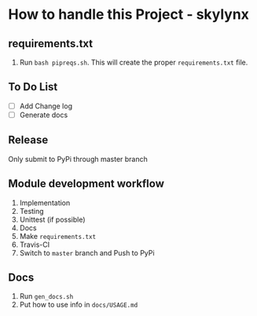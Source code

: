 # How to handle this Project - skylynx

## requirements.txt

1. Run `bash pipreqs.sh`. This will create the proper `requirements.txt` file.

## To Do List

- [ ] Add Change log
- [ ] Generate docs

## Release

Only submit to PyPi through master branch

## Module development workflow

1. Implementation
1. Testing
1. Unittest (if possible)
1. Docs
1. Make `requirements.txt`
1. Travis-CI
1. Switch to `master` branch and Push to PyPi

## Docs

1. Run `gen_docs.sh`
1. Put how to use info in `docs/USAGE.md`